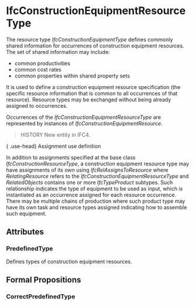 # IfcConstructionEquipmentResourceType

The resource type _IfcConstructionEquipmentType_ defines commonly shared information for occurrences of construction equipment resources. The set of shared information may include:

* common productivities
* common cost rates
* common properties within shared property sets

It is used to define a construction equipment resource specification (the specific resource information that is common to all occurrences of that resource). Resource types may be exchanged without being already assigned to occurrences.

Occurrences of the _IfcConstructionEquipmentResourceType_ are represented by instances of _IfcConstructionEquipmentResource_.

> HISTORY  New entity in IFC4.

{ .use-head}
Assignment use definition

In addition to assignments specified at the base class _IfcConstructionResourceType_, a construction equipment resource type may have assignments of its own using _IfcRelAssignsToResource_ where _RelatingResource_ refers to the _IfcConstructionEquipmentResourceType_ and _RelatedObjects_ contains one or more _IfcTypeProduct_ subtypes. Such relationship indicates the type of equipment to be used as input, which is instantiated as an occurrence assigned for each resource occurrence. There may be multiple chains of production where such product type may have its own task and resource types assigned indicating how to assemble such equipment.

## Attributes

### PredefinedType
Defines types of construction equipment resources.

## Formal Propositions

### CorrectPredefinedType

